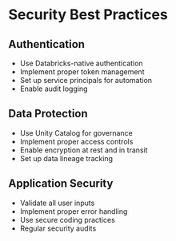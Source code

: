 # Security Best Practices

## Authentication
- Use Databricks-native authentication
- Implement proper token management
- Set up service principals for automation
- Enable audit logging

## Data Protection
- Use Unity Catalog for governance
- Implement proper access controls
- Enable encryption at rest and in transit
- Set up data lineage tracking

## Application Security
- Validate all user inputs
- Implement proper error handling
- Use secure coding practices
- Regular security audits
